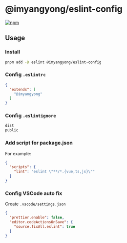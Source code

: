 # @imyangyong/eslint-config

[![npm](https://img.shields.io/npm/v/@imyangyong/eslint-config)](https://npmjs.com/package/@imyangyong/eslint-config)

## Usage

### Install

```bash
pnpm add -D eslint @imyangyong/eslint-config
```

### Config `.eslintrc`

```json
{
  "extends": [
    "@imyangyong"
  ]
}
```

### Config `.eslintignore`

```txt
dist
public
```

### Add script for package.json

For example:

```json
{
  "scripts": {
    "lint": "eslint \"**/*.{vue,ts,js}\""
  }
}
```

### Config VSCode auto fix

Create `.vscode/settings.json`

```json
{
  "prettier.enable": false,
  "editor.codeActionsOnSave": {
    "source.fixAll.eslint": true
  }
}
```
